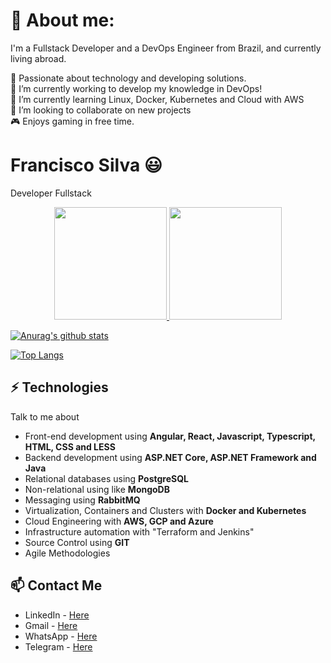 # 💫 About me:

I'm a Fullstack Developer and a DevOps Engineer from Brazil, and currently living abroad. 

💜 Passionate about technology and developing solutions. <br>
🔭 I’m currently working to develop my knowledge in DevOps! <br>
🌱 I’m currently learning Linux, Docker, Kubernetes and Cloud with AWS <br>
👯 I’m looking to collaborate on new projects <br>
🎮 Enjoys gaming in free time. <br>

# Francisco Silva 😃
Developer Fullstack

<div align="center">
  <a href="https://github.com/burntroll">
  <img align="" height="180em" src="https://github-readme-stats.vercel.app/api?username=burntroll&show_icons=true&theme=dracula&include_all_commits=true&count_private=true"/>
  <img height="180em" width="" align="" src="https://github-readme-stats.vercel.app/api/top-langs/?username=burntroll&layout=compact&langs_count=7&theme=dracula"/>
</div>

[![Anurag's github stats](https://github-readme-stats.vercel.app/api?username=burntroll&count_private=true)](https://github.com/anuraghazra/github-readme-stats)

[![Top Langs](https://github-readme-stats.vercel.app/api/top-langs/?username=burntroll)](https://github.com/anuraghazra/github-readme-stats)

## ⚡ Technologies
Talk to me about
- Front-end development using **Angular, React, Javascript, Typescript, HTML, CSS and LESS**
- Backend development using **ASP.NET Core, ASP.NET Framework and Java**
- Relational databases using **PostgreSQL**
- Non-relational using like **MongoDB**
- Messaging using **RabbitMQ**
- Virtualization, Containers and Clusters with **Docker and Kubernetes**
- Cloud Engineering with **AWS, GCP and Azure**
- Infrastructure automation with "Terraform and Jenkins"
- Source Control using **GIT**
- Agile Methodologies

## 📫 Contact Me
- LinkedIn - [Here](https://www.linkedin.com/in/francisco-silva-dev/)
- Gmail - [Here](mailto:francisco.silva.dev@gmail.com)
- WhatsApp - [Here](https://api.whatsapp.com/send?phone=79855355415)
- Telegram - [Here](https://t.me/+79855355415)
